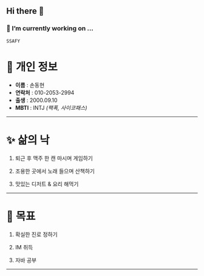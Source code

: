 ## Hi there 👋

### 🔭 I’m currently working on ...
    SSAFY

# 👤 개인 정보
- **이름** : 손동현  
- **연락처** : 010-2053-2994  
- **출생** : 2000.09.10
- **MBTI** : INTJ *(팩폭, 사이코패스)*

---

# ✨ 삶의 낙
1. 퇴근 후 맥주 한 캔 마시며 게임하기

2. 조용한 곳에서 노래 들으며 산책하기

3. 맛있는 디저트 & 요리 해먹기

---

# 🎯 목표
1. 확실한 진로 정하기

2. IM 취득

3. 자바 공부

---

<!--
**SonDongHyeon/SonDongHyeon** is a ✨ _special_ ✨ repository because its `README.md` (this file) appears on your GitHub profile.

Here are some ideas to get you started:

- 🔭 I’m currently working on ...
- 🌱 I’m currently learning ...
- 👯 I’m looking to collaborate on ...
- 🤔 I’m looking for help with ...
- 💬 Ask me about ...
- 📫 How to reach me: ...
- 😄 Pronouns: ...
- ⚡ Fun fact: ...
-->
